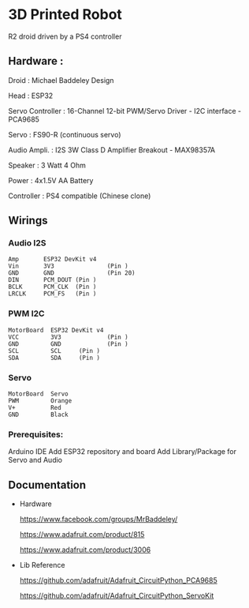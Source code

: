 # 3D Printed Robot
R2 droid driven by a PS4 controller

## Hardware :
Droid : Michael Baddeley Design

Head : ESP32

Servo Controller : 16-Channel 12-bit PWM/Servo Driver - I2C interface - PCA9685 

Servo : FS90-R (continuous servo)

Audio Ampli. : I2S 3W Class D Amplifier Breakout - MAX98357A

Speaker : 3 Watt 4 Ohm

Power : 4x1.5V AA Battery

Controller : PS4 compatible (Chinese clone)


## Wirings

### Audio I2S
```
Amp       ESP32 DevKit v4
Vin       3V3               (Pin )
GND       GND               (Pin 20)
DIN       PCM_DOUT (Pin )
BCLK      PCM_CLK  (Pin )
LRCLK     PCM_FS   (Pin )
```
### PWM I2C
```
MotorBoard  ESP32 DevKit v4
VCC         3V3             (Pin )
GND         GND             (Pin )
SCL         SCL     (Pin )
SDA         SDA     (Pin )
```
### Servo
```
MotorBoard  Servo
PWM         Orange
V+          Red
GND         Black
```


### Prerequisites:

Arduino IDE
Add ESP32 repository and board
Add Library/Package for Servo and Audio



## Documentation

* Hardware

  https://www.facebook.com/groups/MrBaddeley/

  https://www.adafruit.com/product/815
  
  https://www.adafruit.com/product/3006
 
* Lib Reference

  https://github.com/adafruit/Adafruit_CircuitPython_PCA9685
  
  https://github.com/adafruit/Adafruit_CircuitPython_ServoKit

